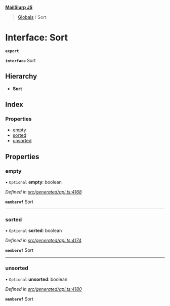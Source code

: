 **[MailSlurp JS](../README.md)**

> [Globals](../README.md) / Sort

# Interface: Sort

**`export`** 

**`interface`** Sort

## Hierarchy

* **Sort**

## Index

### Properties

* [empty](sort.md#empty)
* [sorted](sort.md#sorted)
* [unsorted](sort.md#unsorted)

## Properties

### empty

• `Optional` **empty**: boolean

*Defined in [src/generated/api.ts:4168](https://github.com/mailslurp/mailslurp-client/blob/751f7bb/src/generated/api.ts#L4168)*

**`memberof`** Sort

___

### sorted

• `Optional` **sorted**: boolean

*Defined in [src/generated/api.ts:4174](https://github.com/mailslurp/mailslurp-client/blob/751f7bb/src/generated/api.ts#L4174)*

**`memberof`** Sort

___

### unsorted

• `Optional` **unsorted**: boolean

*Defined in [src/generated/api.ts:4180](https://github.com/mailslurp/mailslurp-client/blob/751f7bb/src/generated/api.ts#L4180)*

**`memberof`** Sort
